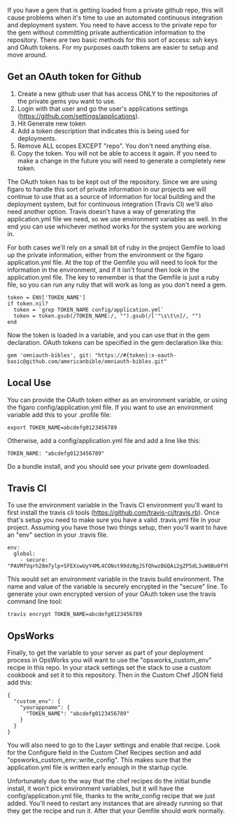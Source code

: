 If you have a gem that is getting loaded from a private github repo, this will cause problems when it's time to use an automated continuous integration and deployment system.  You need to have access to the private repo for the gem without committing private authentication information to the repository.  There are two basic methods for this sort of access: ssh keys and OAuth tokens.  For my purposes oauth tokens are easier to setup and move around.

Get an OAuth token for Github
-----------------------------
1. Create a new github user that has access ONLY to the repositories of the private gems you want to use.
2. Login with that user and go the user's applications settings (https://github.com/settings/applications).
3. Hit Generate new token
4. Add a token description that indicates this is being used for deployments.
5. Remove ALL scopes EXCEPT "repo".  You don't need anything else.
6. Copy the token.  You will not be able to access it again.  If you need to make a change in the future you will need to generate a completely new token.

The OAuth token has to be kept out of the repository.  Since we are using figaro to handle this sort of private information in our projects we will continue to use that as a source of information for local building and the deployment system, but for continuous integration (Travis CI) we'll also need another option.  Travis doesn't have a way of generating the application.yml file we need, so we use environment variables as well.  In the end you can use whichever method works for the system you are working in.

For both cases we'll rely on a small bit of ruby in the project Gemfile to load up the private information, either from the environment or the figaro application.yml file.  At the top of the Gemfile you will need to look for the information in the environment, and if it isn't found then look in the application.yml file.  The key to remember is that the Gemfile is just a ruby file, so you can run any ruby that will work as long as you don't need a gem.

```
token = ENV['TOKEN_NAME']
if token.nil?
  token = `grep TOKEN_NAME config/application.yml`
  token = token.gsub(/TOKEN_NAME:/, "").gsub(/['"\s\t\n]/, "")
end
```

Now the token is loaded in a variable, and you can use that in the gem declaration.  OAuth tokens can be specified in the gem declaration like this:
```
gem 'omniauth-bibles', git: "https://#{token}:x-oauth-basic@github.com/americanbible/omniauth-bibles.git"
```


Local Use
---------
You can provide the OAuth token either as an environment variable, or using the figaro config/application.yml file.  If you want to use an environment variable add this to your .profile file:
```
export TOKEN_NAME=abcdefg0123456789
```

Otherwise, add a config/application.yml file and add a line like this:
```
TOKEN_NAME: "abcdefg0123456789"
```

Do a bundle install, and you should see your private gem downloaded.


Travis CI
---------
To use the environment variable in the Travis CI environment you'll want to first install the travis cli tools (https://github.com/travis-ci/travis.rb).  Once that's setup you need to make sure you have a valid .travis.yml file in your project.  Assuming you have those two things setup, then you'll want to have an "env" section in your .travis file.

```
env:
  global:
    - secure: "PAVMfVqrh28m7ylp+SFEXswUyY4ML4CONst99dzNgJSfQhwzBGQAi2gZP5dL3uW8Bu0fYExN0RQOu/cZxJBgphraFoFfqSn1zKgiOarUcVlaNrW/h3NtFSIDdVQnZ7dQ4maQDg0R/qNV2tKec2qpzRWVRdylVoGUCUsJrsFFTuY="
```

This would set an environment variable in the travis build environment.  The name and value of the variable is securely encrypted in the "secure" line.  To generate your own encrypted version of your OAuth token use the travis command line tool:
```
travis encrypt TOKEN_NAME=abcdefg0123456789
```


OpsWorks
--------
Finally, to get the variable to your server as part of your deployment process in OpsWorks you will want to use the "opsworks\_custom_env" recipe in this repo.  In your stack settings set the stack to use a custom cookbook and set it to this repository.  Then in the Custom Chef JSON field add this:
```
{
  "custom_env": {
    "yourappname": {
      "TOKEN_NAME": "abcdefg0123456789"
    }
  }
}
```

You will also need to go to the Layer settings and enable that recipe.  Look for the Configure field in the Custom Chef Recipes section and add "opsworks_custom_env:\:write_config".  This makes sure that the application.yml file is written early enough in the startup cycle.

Unfortunately due to the way that the chef recipes do the initial bundle install, it won't pick environment variables, but it will have the config/application.yml file, thanks to the write_config recipe that we just added.  You'll need to restart any instances that are already running so that they get the recipe and run it.  After that your Gemfile should work normally.